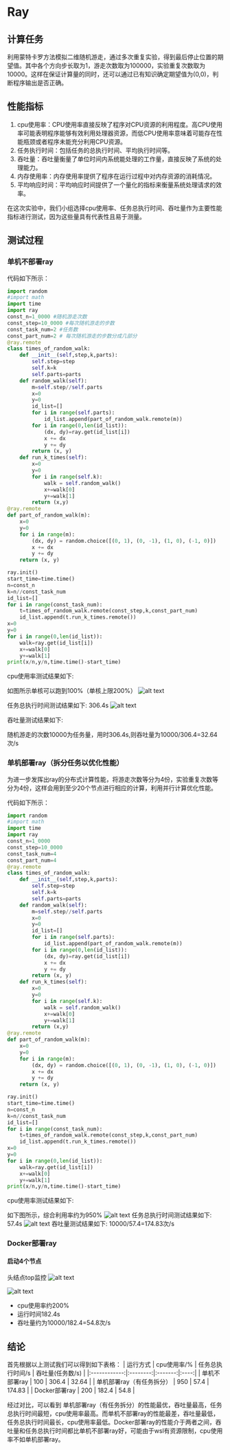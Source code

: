 # Ray
## 计算任务
利用蒙特卡罗方法模拟二维随机游走，通过多次重复实验，得到最后停止位置的期望值。其中各个方向步长取为1，游走次数取为100000，实验重复次数取为10000。这样在保证计算量的同时，还可以通过已有知识确定期望值为(0,0)，判断程序输出是否正确。
## 性能指标
1. cpu使用率：CPU使用率直接反映了程序对CPU资源的利用程度。高CPU使用率可能表明程序能够有效利用处理器资源，而低CPU使用率意味着可能存在性能瓶颈或者程序未能充分利用CPU资源。
2. 任务执行时间：包括任务的总执行时间、平均执行时间等。
3. 吞吐量：吞吐量衡量了单位时间内系统能处理的工作量，直接反映了系统的处理能力。
4. 内存使用率：内存使用率提供了程序在运行过程中对内存资源的消耗情况。
5. 平均响应时间：平均响应时间提供了一个量化的指标来衡量系统处理请求的效率。

在这次实验中，我们小组选择cpu使用率、任务总执行时间、吞吐量作为主要性能指标进行测试，因为这些量具有代表性且易于测量。
## 测试过程
### 单机不部署ray
代码如下所示：
```python
import random
#import math
import time
import ray
const_n=1_0000 #随机游走次数
const_step=10_0000 #每次随机游走的步数
const_task_num=2 #任务数
const_part_num=2 # 每次随机游走的步数分成几部分 
@ray.remote
class times_of_random_walk:
    def __init__(self,step,k,parts):
        self.step=step
        self.k=k
        self.parts=parts
    def random_walk(self):
        m=self.step//self.parts
        x=0
        y=0
        id_list=[]
        for i in range(self.parts):
            id_list.append(part_of_random_walk.remote(m))
        for i in range(0,len(id_list)):
            (dx, dy)=ray.get(id_list[i])
            x += dx
            y += dy
        return (x, y)
    def run_k_times(self):
        x=0
        y=0
        for i in range(self.k):
            walk = self.random_walk()
            x+=walk[0]
            y+=walk[1]
        return (x,y)
@ray.remote
def part_of_random_walk(m):
    x=0
    y=0
    for i in range(m):
        (dx, dy) = random.choice([(0, 1), (0, -1), (1, 0), (-1, 0)])
        x += dx
        y += dy
    return (x, y)

ray.init()
start_time=time.time()
n=const_n
k=n//const_task_num
id_list=[]
for i in range(const_task_num):
    t=times_of_random_walk.remote(const_step,k,const_part_num)
    id_list.append(t.run_k_times.remote())
x=0
y=0
for i in range(0,len(id_list)):
    walk=ray.get(id_list[i])
    x+=walk[0]
    y+=walk[1]
print(x/n,y/n,time.time()-start_time)

```
cpu使用率测试结果如下:

如图所示单核可以跑到100%（单核上限200%）
![alt text](image.png)

任务总执行时间测试结果如下: 306.4s
![alt text](image-1.png)

吞吐量测试结果如下: 

随机游走的次数10000为任务量，用时306.4s,则吞吐量为10000/306.4=32.64次/s


### 单机部署ray（拆分任务以优化性能）
为进一步发挥出ray的分布式计算性能，将游走次数等分为4份，实验重复次数等分为4份，这样会用到至少20个节点进行相应的计算，利用并行计算优化性能。

代码如下所示：
```python
import random
#import math
import time
import ray
const_n=1_0000
const_step=10_0000
const_task_num=4
const_part_num=4
@ray.remote
class times_of_random_walk:
    def __init__(self,step,k,parts):
        self.step=step
        self.k=k
        self.parts=parts
    def random_walk(self):
        m=self.step//self.parts
        x=0
        y=0
        id_list=[]
        for i in range(self.parts):
            id_list.append(part_of_random_walk.remote(m))
        for i in range(0,len(id_list)):
            (dx, dy)=ray.get(id_list[i])
            x += dx
            y += dy
        return (x, y)
    def run_k_times(self):
        x=0
        y=0
        for i in range(self.k):
            walk = self.random_walk()
            x+=walk[0]
            y+=walk[1]
        return (x,y)
@ray.remote
def part_of_random_walk(m):
    x=0
    y=0
    for i in range(m):
        (dx, dy) = random.choice([(0, 1), (0, -1), (1, 0), (-1, 0)])
        x += dx
        y += dy
    return (x, y)

ray.init()
start_time=time.time()
n=const_n
k=n//const_task_num
id_list=[]
for i in range(const_task_num):
    t=times_of_random_walk.remote(const_step,k,const_part_num)
    id_list.append(t.run_k_times.remote())
x=0
y=0
for i in range(0,len(id_list)):
    walk=ray.get(id_list[i])
    x+=walk[0]
    y+=walk[1]
print(x/n,y/n,time.time()-start_time)
```
cpu使用率测试结果如下:

如下图所示，综合利用率约为950%
![alt text](image-3.png)
任务总执行时间测试结果如下: 
57.4s
![alt text](image-4.png)
吞吐量测试结果如下:
10000/57.4=174.83次/s

### Docker部署ray

#### 启动4个节点
头结点top监控
![alt text](image-10.png)

![alt text](image-11.png)

- cpu使用率约200%
- 运行时间182.4s
- 吞吐量约为10000/182.4=54.8次/s

## 结论
首先根据以上测试我们可以得到如下表格：
| 运行方式 | cpu使用率/% | 任务总执行时间/s | 吞吐量(任务数/s) |
|:------------:|:--------:|:-------:|:----:|
| 单机不部署ray  |  100  |   306.4  |      32.64   |
| 单机部署ray（有任务拆分）  | 950  |   57.4  |      174.83   |
| Docker部署ray  |   200  |   182.4  |      54.8   |

经过对比，可以看到 单机部署ray（有任务拆分）的性能最优，吞吐量最高，任务总执行时间最短，cpu使用率最高。而单机不部署ray的性能最差，吞吐量最低，任务总执行时间最长，cpu使用率最低。Docker部署ray的性能介于两者之间，吞吐量和任务总执行时间都比单机不部署ray好，可能由于wsl有资源限制，cpu使用率不如单机部署ray。